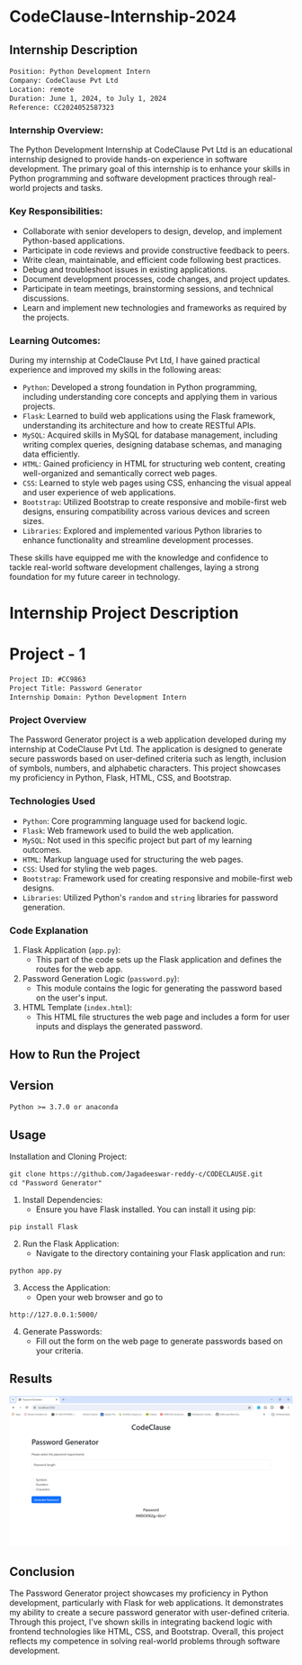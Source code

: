# CodeClause-Internship-2024

## Internship Description

```
Position: Python Development Intern
Company: CodeClause Pvt Ltd
Location: remote
Duration: June 1, 2024, to July 1, 2024
Reference: CC2024052587323
```

### Internship Overview:

The Python Development Internship at CodeClause Pvt Ltd is an educational internship designed to provide hands-on experience in software development. The primary goal of this internship is to enhance your skills in Python programming and software development practices through real-world projects and tasks.

### Key Responsibilities:
  - Collaborate with senior developers to design, develop, and implement Python-based applications.
  - Participate in code reviews and provide constructive feedback to peers.
  - Write clean, maintainable, and efficient code following best practices.
  - Debug and troubleshoot issues in existing applications.
  - Document development processes, code changes, and project updates.
  - Participate in team meetings, brainstorming sessions, and technical discussions.
  - Learn and implement new technologies and frameworks as required by the projects.

### Learning Outcomes:

During my internship at CodeClause Pvt Ltd, I have gained practical experience and improved my skills in the following areas:

  - `Python`: Developed a strong foundation in Python programming, including understanding core concepts and applying them in various projects.
  - `Flask`: Learned to build web applications using the Flask framework, understanding its architecture and how to create RESTful APIs.
  - `MySQL`: Acquired skills in MySQL for database management, including writing complex queries, designing database schemas, and managing data efficiently.
  - `HTML`: Gained proficiency in HTML for structuring web content, creating well-organized and semantically correct web pages.
  - `CSS`: Learned to style web pages using CSS, enhancing the visual appeal and user experience of web applications.
  - `Bootstrap`: Utilized Bootstrap to create responsive and mobile-first web designs, ensuring compatibility across various devices and screen sizes.
  - `Libraries`: Explored and implemented various Python libraries to enhance functionality and streamline development processes.

These skills have equipped me with the knowledge and confidence to tackle real-world software development challenges, laying a strong foundation for my future career in technology.

# Internship Project Description

# Project - 1

```
Project ID: #CC9863
Project Title: Password Generator
Internship Domain: Python Development Intern
```

### Project Overview

The Password Generator project is a web application developed during my internship at CodeClause Pvt Ltd. The application is designed to generate secure passwords based on user-defined criteria such as length, inclusion of symbols, numbers, and alphabetic characters. This project showcases my proficiency in Python, Flask, HTML, CSS, and Bootstrap.

### Technologies Used
  - `Python`: Core programming language used for backend logic.
  - `Flask`: Web framework used to build the web application.
  - `MySQL`: Not used in this specific project but part of my learning outcomes.
  - `HTML`: Markup language used for structuring the web pages.
  - `CSS`: Used for styling the web pages.
  - `Bootstrap`: Framework used for creating responsive and mobile-first web designs.
  - `Libraries`: Utilized Python's `random` and `string` libraries for password generation.

### Code Explanation
  1. Flask Application (`app.py`):
       - This part of the code sets up the Flask application and defines the routes for the web app.
  2. Password Generation Logic (`password.py`):
       - This module contains the logic for generating the password based on the user's input.
  3. HTML Template (`index.html`):
       - This HTML file structures the web page and includes a form for user inputs and displays the generated password.

## How to Run the Project
## Version
```
Python >= 3.7.0 or anaconda
```

## Usage
Installation and Cloning Project:
```
git clone https://github.com/Jagadeeswar-reddy-c/CODECLAUSE.git
cd "Password Generator"
```
  1. Install Dependencies:
     -  Ensure you have Flask installed. You can install it using pip:
```
pip install Flask
```
  2. Run the Flask Application:
     - Navigate to the directory containing your Flask application and run:
```
python app.py
```
  3. Access the Application:
     - Open your web browser and go to
```
http://127.0.0.1:5000/
```
  4. Generate Passwords:
     - Fill out the form on the web page to generate passwords based on your criteria.

## Results
<img src="./Password Generator/Images/output.png" alt="Project 1 output img">

## Conclusion

The Password Generator project showcases my proficiency in Python development, particularly with Flask for web applications. It demonstrates my ability to create a secure password generator with user-defined criteria. Through this project, I've shown skills in integrating backend logic with frontend technologies like HTML, CSS, and Bootstrap. Overall, this project reflects my competence in solving real-world problems through software development.
